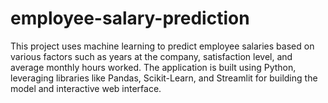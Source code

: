 # employee-salary-prediction
This project uses machine learning to predict employee salaries based on various factors such as years at the company, satisfaction level, and average monthly hours worked. The application is built using Python, leveraging libraries like Pandas, Scikit-Learn, and Streamlit for building the model and interactive web interface.
